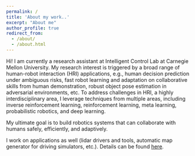 ```yaml
---
permalink: /
title: 'About my work..'
excerpt: "About me"
author_profile: true
redirect_from: 
  - /about/
  - /about.html
---
```


Hi! I am currently a research assistant at Intelligent Control Lab at Carnegie Mellon University. My research interest is triggered by a broad range of human-robot interaction (HRI) applications, e.g., human decision prediction under ambiguous risks, fast robot learning and adaptation on collaborative skills from human demonstration, robust object pose estimation in adversarial environments, etc. To address challenges in HRI, a highly interdisciplinary area, I leverage techniques from multiple areas, including inverse reinforcement learning, reinforcement learning, meta learning, probabilistic robotics, and deep learning.

My ultimate goal is to build robotics systems that can collaborate with humans safely, efficiently, and adaptively.

I work on applications as well (lidar drivers and tools, automatic map generator for driving simulators, etc.). Details can be found [here](https://ruichen-v.github.io/projects/).
